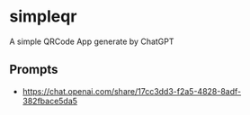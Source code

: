 # simpleqr
A simple QRCode App generate by ChatGPT
## Prompts
- https://chat.openai.com/share/17cc3dd3-f2a5-4828-8adf-382fbace5da5
